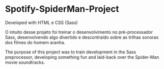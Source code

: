 # Spotify-SpiderMan-Project
Developed with HTML e CSS (Sass)

O intuito desse projeto foi treinar o desenvolvimento no pré-processador Sass, desenvolvendo algo
divertido e descontraído sobre as trilhas sonoras dos filmes do homem aranha.

The purpose of this project was to train development in the Sass preprocessor, developing something
fun and laid-back over the Spider-Man movie soundtracks.
